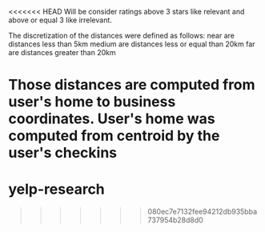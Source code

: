 <<<<<<< HEAD
Will be consider ratings above 3 stars like relevant and above or equal 3 like irrelevant.

The discretization of the distances were defined as follows:
	near		are distances less than 5km
	medium	are distances less or equal than 20km
	far			are distances greater than 20km

Those distances are computed from user's home to business coordinates.
User's home was computed from centroid by the user's checkins
=======
# yelp-research
>>>>>>> 080ec7e7132fee94212db935bba737954b28d8d0
